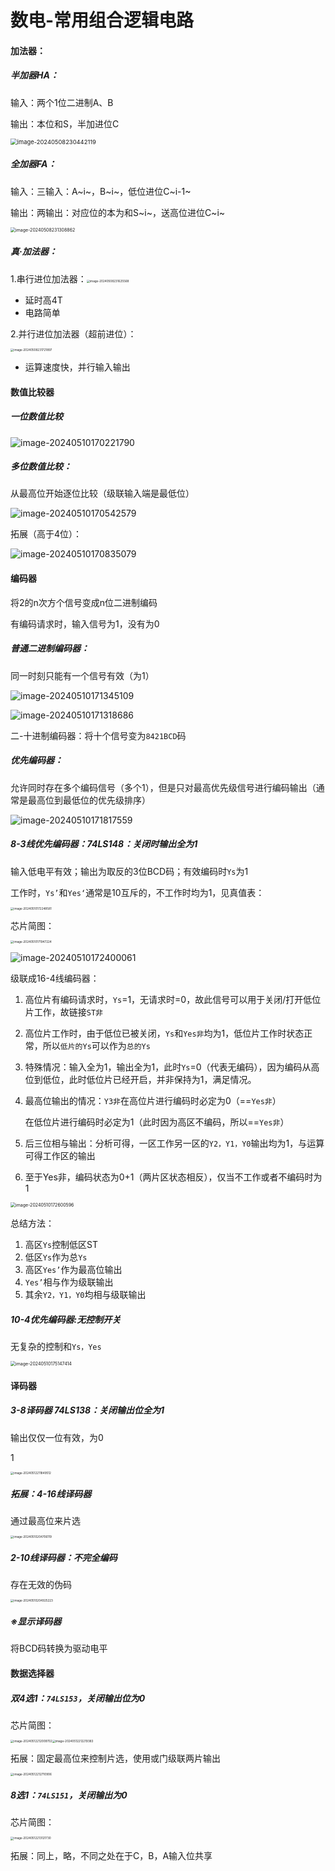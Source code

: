 # 数电-常用组合逻辑电路

#### 加法器：

##### 半加器HA：

输入：两个1位二进制A、B

输出：本位和S，半加进位C

<img src="C:\Users\86198\AppData\Roaming\Typora\typora-user-images\image-20240508230442119.png" alt="image-20240508230442119" style="zoom: 67%;" />

##### 全加器FA：

输入：三输入：A~i~，B~i~，低位进位C~i-1~

输出：两输出：对应位的本为和S~i~，送高位进位C~i~

<img src="C:\Users\86198\AppData\Roaming\Typora\typora-user-images\image-20240508231308862.png" alt="image-20240508231308862" style="zoom: 50%;" />

##### 真·加法器：

1.串行进位加法器：<img src="C:\Users\86198\AppData\Roaming\Typora\typora-user-images\image-20240508231625568.png" alt="image-20240508231625568" style="zoom: 33%;" />

- 延时高4T
- 电路简单

2.并行进位加法器（超前进位）：

<img src="C:\Users\86198\AppData\Roaming\Typora\typora-user-images\image-20240508231721897.png" alt="image-20240508231721897" style="zoom: 33%;" />

- 运算速度快，并行输入输出

#### 数值比较器

##### 一位数值比较

![image-20240510170221790](C:/Users/86198/AppData/Roaming/Typora/typora-user-images/image-20240510170221790.png)

##### 多位数值比较：

从最高位开始逐位比较（级联输入端是最低位）

![image-20240510170542579](C:/Users/86198/AppData/Roaming/Typora/typora-user-images/image-20240510170542579.png)

拓展（高于4位）：

![image-20240510170835079](C:/Users/86198/AppData/Roaming/Typora/typora-user-images/image-20240510170835079.png)

#### 编码器

将2的n次方个信号变成n位二进制编码

有编码请求时，输入信号为1，没有为0

##### 普通二进制编码器：

同一时刻只能有一个信号有效（为1）

![image-20240510171345109](C:/Users/86198/AppData/Roaming/Typora/typora-user-images/image-20240510171345109.png)



![image-20240510171318686](C:/Users/86198/AppData/Roaming/Typora/typora-user-images/image-20240510171318686.png)



二-十进制编码器：将十个信号变为`8421BCD`码

##### 优先编码器：

允许同时存在多个编码信号（多个1），但是只对最高优先级信号进行编码输出（通常是最高位到最低位的优先级排序）

![image-20240510171817559](C:/Users/86198/AppData/Roaming/Typora/typora-user-images/image-20240510171817559.png)

##### 8-3线优先编码器：74LS148：关闭时输出全为1

输入低电平有效；输出为取反的3位BCD码；有效编码时`Ys`为1

工作时，`Ys’`和`Yes‘`通常是10互斥的，不工作时均为1，见真值表：

<img src="C:/Users/86198/AppData/Roaming/Typora/typora-user-images/image-20240510172248581.png" alt="image-20240510172248581" style="zoom:33%;" />

芯片简图：

<img src="C:/Users/86198/AppData/Roaming/Typora/typora-user-images/image-20240510171947224.png" alt="image-20240510171947224" style="zoom:33%;" />

![image-20240510172400061](C:/Users/86198/AppData/Roaming/Typora/typora-user-images/image-20240510172400061.png)



级联成16-4线编码器：

1. 高位片有编码请求时，`Ys`=1，无请求时=0，故此信号可以用于关闭/打开低位片工作，故链接`ST非`

2. 高位片工作时，由于低位已被关闭，`Ys`和`Yes非`均为1，低位片工作时状态正常，所以`低片的Ys`可以作为`总的Ys`

3. 特殊情况：输入全为1，输出全为1，此时`Ys`=0（代表无编码），因为编码从高位到低位，此时低位片已经开启，并非保持为1，满足情况。

4. 最高位输出的情况：`Y3非`在高位片进行编码时必定为0（==`Yes非`）

   在低位片进行编码时必定为1（此时因为高区不编码，所以==`Yes非`）

5. 后三位相与输出：分析可得，一区工作另一区的`Y2，Y1，Y0`输出均为1，与运算可得工作区的输出

6. 至于Yes非，编码状态为0+1（两片区状态相反），仅当不工作或者不编码时为1

<img src="C:/Users/86198/AppData/Roaming/Typora/typora-user-images/image-20240510172600596.png" alt="image-20240510172600596" style="zoom:50%;" />

总结方法：

1. 高区`Ys`控制低区ST
2. 低区`Ys`作为总`Ys`
3. 高区`Yes’`作为最高位输出
4. `Yes’`相与作为级联输出
5. 其余`Y2，Y1，Y0`均相与级联输出

##### 10-4优先编码器:无控制开关

无复杂的控制和`Ys，Yes`

<img src="C:/Users/86198/AppData/Roaming/Typora/typora-user-images/image-20240510175147414.png" alt="image-20240510175147414" style="zoom:50%;" />

#### 译码器

##### 3-8译码器 74LS138：关闭输出位全为1

输出仅仅一位有效，为0

1

<img src="C:/Users/86198/AppData/Roaming/Typora/typora-user-images/image-20240512211849512.png" alt="image-20240512211849512" style="zoom: 33%;" />

##### 拓展：4-16线译码器

通过最高位来片选

<img src="C:/Users/86198/AppData/Roaming/Typora/typora-user-images/image-20240510204706119.png" alt="image-20240510204706119" style="zoom:33%;" />

##### 2-10线译码器：不完全编码

存在无效的伪码

<img src="C:/Users/86198/AppData/Roaming/Typora/typora-user-images/image-20240510204925223.png" alt="image-20240510204925223" style="zoom:33%;" />

##### ※显示译码器

将BCD码转换为驱动电平

#### 数据选择器

##### 双4选1：`74LS153`，关闭输出位为0

芯片简图：

<img src="C:/Users/86198/AppData/Roaming/Typora/typora-user-images/image-20240512212009702.png" alt="image-20240512212009702" style="zoom:33%;" /><img src="C:/Users/86198/AppData/Roaming/Typora/typora-user-images/image-20240512212219383.png" alt="image-20240512212219383" style="zoom:33%;" />

拓展：固定最高位来控制片选，使用或门级联两片输出

<img src="C:/Users/86198/AppData/Roaming/Typora/typora-user-images/image-20240512212710906.png" alt="image-20240512212710906" style="zoom:33%;" />



##### 8选1：`74LS151`，关闭输出为0

芯片简图：

<img src="C:/Users/86198/AppData/Roaming/Typora/typora-user-images/image-20240512213121730.png" alt="image-20240512213121730" style="zoom:33%;" />

拓展：同上，略，不同之处在于C，B，A输入位共享